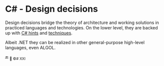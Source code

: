 # C# - Design decisions

Design decisions bridge the theory of architecture and working solutions in practiced languages and technologies. On the lower level, they are backed up with [C# hints](https://github.com/Kyriosity/read-write/blob/main/README%2B/.net/README%2B/cs-hints.md) and [techniques](https://github.com/Kyriosity/read-write/blob/main/README%2B/.net/README%2B/cs-techniques.md).

Albeit .NET they can be realized in other general-purpose high-level languages, even ALGOL.

🔚 <sub>🎼 ©️# XXI</sub>
